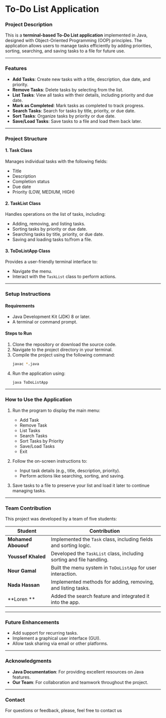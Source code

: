 # To-Do List Application

### **Project Description**
This is a **terminal-based To-Do List application** implemented in Java, designed with Object-Oriented Programming (OOP) principles. The application allows users to manage tasks efficiently by adding priorities, sorting, searching, and saving tasks to a file for future use.

---

### **Features**
- **Add Tasks**: Create new tasks with a title, description, due date, and priority.
- **Remove Tasks**: Delete tasks by selecting from the list.
- **List Tasks**: View all tasks with their details, including priority and due date.
- **Mark as Completed**: Mark tasks as completed to track progress.
- **Search Tasks**: Search for tasks by title, priority, or due date.
- **Sort Tasks**: Organize tasks by priority or due date.
- **Save/Load Tasks**: Save tasks to a file and load them back later.

---

### **Project Structure**

#### **1. Task Class**
Manages individual tasks with the following fields:
- Title
- Description
- Completion status
- Due date
- Priority (LOW, MEDIUM, HIGH)

#### **2. TaskList Class**
Handles operations on the list of tasks, including:
- Adding, removing, and listing tasks.
- Sorting tasks by priority or due date.
- Searching tasks by title, priority, or due date.
- Saving and loading tasks to/from a file.

#### **3. ToDoListApp Class**
Provides a user-friendly terminal interface to:
- Navigate the menu.
- Interact with the `TaskList` class to perform actions.

---

### **Setup Instructions**

#### **Requirements**
- Java Development Kit (JDK) 8 or later.
- A terminal or command prompt.

#### **Steps to Run**
1. Clone the repository or download the source code.
2. Navigate to the project directory in your terminal.
3. Compile the project using the following command:
   ```bash
   javac *.java
   ```
4. Run the application using:
   ```bash
   java ToDoListApp
   ```

---

### **How to Use the Application**

1. Run the program to display the main menu:
   - Add Task
   - Remove Task
   - List Tasks
   - Search Tasks
   - Sort Tasks by Priority
   - Save/Load Tasks
   - Exit

2. Follow the on-screen instructions to:
   - Input task details (e.g., title, description, priority).
   - Perform actions like searching, sorting, and saving.

3. Save tasks to a file to preserve your list and load it later to continue managing tasks.

---

### **Team Contribution**
This project was developed by a team of five students:

| **Student**  | **Contribution**                                                            |
|--------------|-----------------------------------------------------------------------------|
| **Mohamed Abououf** | Implemented the `Task` class, including fields and sorting logic.    |
| **Youssef Khaled** | Developed the `TaskList` class, including sorting and file handling.  |
| **Nour Gamal** | Built the menu system in `ToDoListApp` for user interaction.              |
| **Nada Hassan** | Implemented methods for adding, removing, and listing tasks.             |
| **Loren ** | Added the search feature and integrated it into the app.                      |

---

### **Future Enhancements**
- Add support for recurring tasks.
- Implement a graphical user interface (GUI).
- Allow task sharing via email or other platforms.

---

### **Acknowledgments**
- **Java Documentation**: For providing excellent resources on Java features.
- **Our Team**: For collaboration and teamwork throughout the project.

---

### **Contact**
For questions or feedback, please, feel free to contact us


